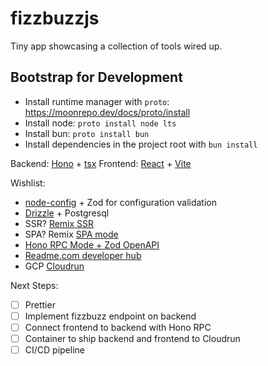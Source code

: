 # fizzbuzzjs

Tiny app showcasing a collection of tools wired up.

## Bootstrap for Development
* Install runtime manager with `proto`: https://moonrepo.dev/docs/proto/install
* Install node: `proto install node lts`
* Install bun: `proto install bun`
* Install dependencies in the project root with `bun install`

Backend: [Hono](https://hono.dev/) + [tsx](https://github.com/privatenumber/tsx)
Frontend: [React](https://react.dev/) + [Vite](https://vitejs.dev/)

Wishlist:

* [node-config](https://github.com/node-config/node-config) + Zod for configuration validation
* [Drizzle](https://orm.drizzle.team/docs/overview) + Postgresql 
* SSR? [Remix SSR](https://remix.run/)
* SPA? Remix [SPA mode](https://remix.run/docs/en/main/future/spa-mode)
* [Hono RPC Mode + Zod OpenAPI](https://hono.dev/snippets/zod-openapi)
* [Readme.com developer hub](https://readme.com/)
* GCP [Cloudrun](https://cloud.google.com/run?hl=en)

Next Steps:

* [ ] Prettier
* [ ] Implement fizzbuzz endpoint on backend
* [ ] Connect frontend to backend with Hono RPC
* [ ] Container to ship backend and frontend to Cloudrun
* [ ] CI/CD pipeline
